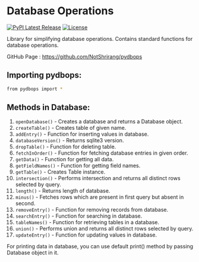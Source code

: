 # Database Operations

[![PyPI Latest Release](https://img.shields.io/pypi/v/pydbops.svg)](https://pypi.org/project/pydbops/)
[![License](https://img.shields.io/pypi/l/pydbops.svg)](https://github.com/NotShrirang/pydbops/LICENSE)

Library for simplifying database operations.
Contains standard functions for database operations.
<br>

GitHub Page : https://github.com/NotShrirang/pydbops

## Importing pydbops:

```sh
from pydbops import *
```

## Methods in Database:

1. <code>openDatabase()</code> - Creates a database and returns a Database object.
2. <code>createTable()</code> - Creates table of given name.
3. <code>addEntry()</code> - Function for inserting values in database.
4. <code>databaseVersion()</code> - Returns sqlite3 version.
5. <code>dropTable()</code> - Function for deleting table.
6. <code>fetchInOrder()</code> - Function for fetching database entries in given order.
7. <code>getData()</code> - Function for getting all data.
8. <code>getFieldNames()</code> - Function for getting field names.
9. <code>getTable()</code> - Creates Table instance.
10. <code>intersection()</code> - Performs intersection and returns all distinct rows selected by query.
11. <code>length()</code> - Returns length of database.
12. <code>minus()</code> - Fetches rows which are present in first query but absent in second.
13. <code>removeEntry()</code> - Function for removing records from database.
14. <code>searchEntry()</code> - Function for searching in database.
15. <code>tableNames()</code> - Function for retrieving tables in a database.
16. <code>union()</code> - Performs union and returns all distinct rows selected by query.
17. <code>updateEntry()</code> - Function for updating values in database.

For printing data in database, you can use default print() method by passing Database object in it.
